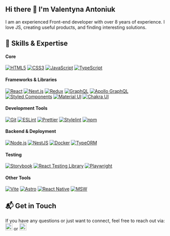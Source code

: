 ## Hi there 👋 I'm Valentyna Antoniuk

I am an experienced Front-end developer with over 8 years of experience. I love JS, creating useful products, and finding interesting solutions.
## 🚀 Skills & Expertise

#### Core
[![HTML5](https://img.shields.io/badge/HTML5-white?style=flat-square&logo=html5&logoColor=E34F26)](https://developer.mozilla.org/en-US/docs/Web/HTML)
[![CSS3](https://img.shields.io/badge/CSS3-white?style=flat-square&logo=css3&logoColor=1572B6)](https://developer.mozilla.org/en-US/docs/Web/CSS)
[![JavaScript](https://img.shields.io/badge/JavaScript-white?style=flat-square&logo=javascript&logoColor=F7DF1E)](https://developer.mozilla.org/en-US/docs/Web/JavaScript)
[![TypeScript](https://img.shields.io/badge/TypeScript-white?style=flat-square&logo=typescript&logoColor=3178C6)](https://www.typescriptlang.org/)

#### Frameworks & Libraries
[![React](https://img.shields.io/badge/React-white?style=flat-square&logo=react&logoColor=61DAFB)](https://react.dev/)
[![Next.js](https://img.shields.io/badge/Next.js-white?style=flat-square&logo=nextdotjs&logoColor=000000)](https://nextjs.org/)
[![Redux](https://img.shields.io/badge/Redux-white?style=flat-square&logo=redux&logoColor=764ABC)](https://redux.js.org/)
[![GraphQL](https://img.shields.io/badge/GraphQL-white?style=flat-square&logo=graphql&logoColor=E10098)](https://graphql.org/)
[![Apollo GraphQL](https://img.shields.io/badge/Apollo_GraphQL-white?style=flat-square&logo=apollographql&logoColor=311C87)](https://www.apollographql.com/)
[![Styled Components](https://img.shields.io/badge/Styled_Components-white?style=flat-square&logo=styled-components&logoColor=DB7093)](https://styled-components.com/)
[![Material UI](https://img.shields.io/badge/Material_UI-white?style=flat-square&logo=mui&logoColor=007FFF)](https://mui.com/)
[![Chakra UI](https://img.shields.io/badge/Chakra_UI-white?style=flat-square&logo=chakraui&logoColor=319795)](https://chakra-ui.com/)

#### Development Tools
[![Git](https://img.shields.io/badge/Git-white?style=flat-square&logo=git&logoColor=F05032)](https://git-scm.com/)
[![ESLint](https://img.shields.io/badge/ESLint-white?style=flat-square&logo=eslint&logoColor=4B32C3)](https://eslint.org/)
[![Prettier](https://img.shields.io/badge/Prettier-white?style=flat-square&logo=prettier&logoColor=F7BA3E)](https://prettier.io/)
[![Stylelint](https://img.shields.io/badge/Stylelint-white?style=flat-square&logo=stylelint&logoColor=263238)](https://stylelint.io/)
[![npm](https://img.shields.io/badge/npm-white?style=flat-square&logo=npm&logoColor=CB3837)](https://www.npmjs.com/)

#### Backend & Deployment
[![Node.js](https://img.shields.io/badge/Node.js-white?style=flat-square&logo=nodedotjs&logoColor=339933)](https://nodejs.org/)
[![NestJS](https://img.shields.io/badge/NestJS-white?style=flat-square&logo=nestjs&logoColor=E0234E)](https://nestjs.com/)
[![Docker](https://img.shields.io/badge/Docker-white?style=flat-square&logo=docker&logoColor=2496ED)](https://www.docker.com/)
[![TypeORM](https://img.shields.io/badge/TypeORM-white?style=flat-square&logo=typeorm&logoColor=FE0803)](https://typeorm.io/)

#### Testing
[![Storybook](https://img.shields.io/badge/Storybook-white?style=flat-square&logo=storybook&logoColor=FF4785)](https://storybook.js.org/)
[![React Testing Library](https://img.shields.io/badge/React_Testing_Library-white?style=flat-square&logo=testing-library&logoColor=E33332)](https://testing-library.com/docs/react-testing-library/intro/)
[![Playwright](https://img.shields.io/badge/Playwright-white?style=flat-square&logo=playwright&logoColor=45ba4b)](https://playwright.dev/)

#### Other Tools
[![Vite](https://img.shields.io/badge/Vite-white?style=flat-square&logo=vite&logoColor=B73BFE)](https://vitejs.dev/)
[![Astro](https://img.shields.io/badge/Astro-white?style=flat-square&logo=astro&logoColor=BC52EE)](https://astro.build/)
[![React Native](https://img.shields.io/badge/React_Native-white?style=flat-square&logo=react&logoColor=61DAFB)](https://reactnative.dev/)
[![MSW](https://img.shields.io/badge/MSW-white?style=flat-square&logo=msw&logoColor=E10000)](https://mswjs.io/)



## 📬 Get in Touch 

If you have any questions or just want to connect, feel free to reach out via:  <a href="mailto:antoniuk.valentyna@gmail.com"><img src="https://img.shields.io/badge/Email-D14836?style=for-the-badge&logo=gmail&logoColor=white" height="22"></a>  or  <a href="https://www.linkedin.com/in/antoniukvalentyna/"><img src="https://img.shields.io/badge/LinkedIn-0077B5?style=for-the-badge&logo=linkedin&logoColor=white" height="22"></a>
